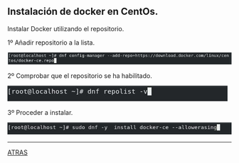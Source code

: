 ## Instalación de docker en CentOs.

Instalar Docker utilizando el repositorio.

1º Añadir repositorio a la lista.

![1](https://github.com/estebancr1993/CentOs-docker/blob/main/imagenes/1.JPG)

2º Comprobar que el repositorio se ha habilitado.

![2](https://github.com/estebancr1993/CentOs-docker/blob/main/imagenes/2.JPG)

3º Proceder a instalar.

![3](https://github.com/estebancr1993/CentOs-docker/blob/main/imagenes/3.JPG)




---

[ATRAS](https://github.com/estebancr1993/CentOs-docker)
